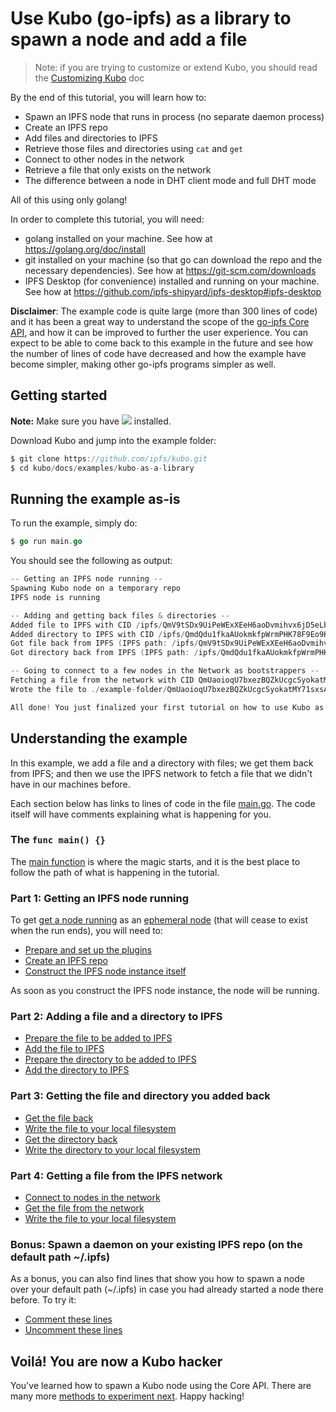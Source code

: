 # Use Kubo (go-ipfs) as a library to spawn a node and add a file

> Note: if you are trying to customize or extend Kubo, you should read the [Customizing Kubo](../../customizing.md) doc

By the end of this tutorial, you will learn how to:

- Spawn an IPFS node that runs in process (no separate daemon process)
- Create an IPFS repo
- Add files and directories to IPFS
- Retrieve those files and directories using ``cat`` and ``get``
- Connect to other nodes in the network
- Retrieve a file that only exists on the network
- The difference between a node in DHT client mode and full DHT mode

All of this using only golang!

In order to complete this tutorial, you will need:
- golang installed on your machine. See how at https://golang.org/doc/install
- git installed on your machine (so that go can download the repo and the necessary dependencies). See how at https://git-scm.com/downloads
- IPFS Desktop (for convenience) installed and running on your machine. See how at https://github.com/ipfs-shipyard/ipfs-desktop#ipfs-desktop


**Disclaimer**: The example code is quite large (more than 300 lines of code) and it has been a great way to understand the scope of the [go-ipfs Core API](https://godoc.org/github.com/ipfs/interface-go-ipfs-core), and how it can be improved to further the user experience. You can expect to be able to come back to this example in the future and see how the number of lines of code have decreased and how the example have become simpler, making other go-ipfs programs simpler as well.

## Getting started

**Note:** Make sure you have [![](https://img.shields.io/badge/go-%3E%3D1.13.0-blue.svg?style=flat-square)](https://golang.org/dl/) installed.

Download Kubo and jump into the example folder:

```go
$ git clone https://github.com/ipfs/kubo.git
$ cd kubo/docs/examples/kubo-as-a-library
```

## Running the example as-is

To run the example, simply do:

```go
$ go run main.go
```

You should see the following as output:

```go
-- Getting an IPFS node running --
Spawning Kubo node on a temporary repo
IPFS node is running

-- Adding and getting back files & directories --
Added file to IPFS with CID /ipfs/QmV9tSDx9UiPeWExXEeH6aoDvmihvx6jD5eLb4jbTaKGps
Added directory to IPFS with CID /ipfs/QmdQdu1fkaAUokmkfpWrmPHK78F9Eo9K2nnuWuizUjmhyn
Got file back from IPFS (IPFS path: /ipfs/QmV9tSDx9UiPeWExXEeH6aoDvmihvx6jD5eLb4jbTaKGps) and wrote it to ./example-folder/QmV9tSDx9UiPeWExXEeH6aoDvmihvx6jD5eLb4jbTaKGps
Got directory back from IPFS (IPFS path: /ipfs/QmdQdu1fkaAUokmkfpWrmPHK78F9Eo9K2nnuWuizUjmhyn) and wrote it to ./example-folder/QmdQdu1fkaAUokmkfpWrmPHK78F9Eo9K2nnuWuizUjmhyn

-- Going to connect to a few nodes in the Network as bootstrappers --
Fetching a file from the network with CID QmUaoioqU7bxezBQZkUcgcSyokatMY71sxsALxQmRRrHrj
Wrote the file to ./example-folder/QmUaoioqU7bxezBQZkUcgcSyokatMY71sxsALxQmRRrHrj

All done! You just finalized your first tutorial on how to use Kubo as a library
```

## Understanding the example

In this example, we add a file and a directory with files; we get them back from IPFS; and then we use the IPFS network to fetch a file that we didn't have in our machines before.

Each section below has links to lines of code in the file [main.go](./main.go). The code itself will have comments explaining what is happening for you.

### The `func main() {}`

The [main function](./main.go#L202-L331) is where the magic starts, and it is the best place to follow the path of what is happening in the tutorial.

### Part 1: Getting an IPFS node running

To get [get a node running](./main.go#L218-L223) as an [ephemeral node](./main.go#L114-L128) (that will cease to exist when the run ends), you will need to:

- [Prepare and set up the plugins](./main.go#L30-L47)
- [Create an IPFS repo](./main.go#L49-L68)
- [Construct the IPFS node instance itself](./main.go#L72-L96)

As soon as you construct the IPFS node instance, the node will be running.

### Part 2: Adding a file and a directory to IPFS

- [Prepare the file to be added to IPFS](./main.go#L166-L184)
- [Add the file to IPFS](./main.go#L240-L243)
- [Prepare the directory to be added to IPFS](./main.go#L186-L198)
- [Add the directory to IPFS](./main.go#L252-L255)

### Part 3: Getting the file and directory you added back

- [Get the file back](./main.go#L265-L268)
- [Write the file to your local filesystem](./main.go#L270-L273)
- [Get the directory back](./main.go#L277-L280)
- [Write the directory to your local filesystem](./main.go#L282-L285)

### Part 4: Getting a file from the IPFS network

- [Connect to nodes in the network](./main.go#L293-L310)
- [Get the file from the network](./main.go#L318-L321)
- [Write the file to your local filesystem](./main.go#L323-L326)

### Bonus: Spawn a daemon on your existing IPFS repo (on the default path ~/.ipfs)

As a bonus, you can also find lines that show you how to spawn a node over your default path (~/.ipfs) in case you had already started a node there before. To try it:

- [Comment these lines](./main.go#L219-L223)
- [Uncomment these lines](./main.go#L209-L216)

## Voilá! You are now a Kubo hacker

You've learned how to spawn a Kubo node using the Core API. There are many more [methods to experiment next](https://godoc.org/github.com/ipfs/interface-go-ipfs-core). Happy hacking!
